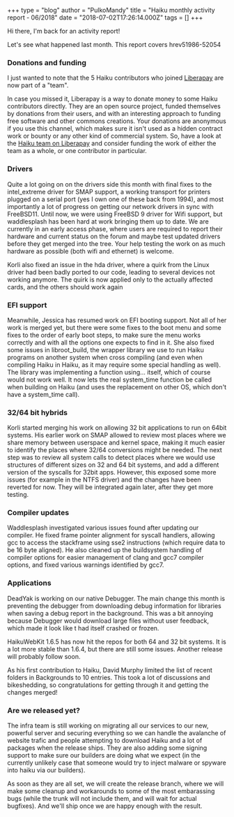 +++
type = "blog"
author = "PulkoMandy"
title = "Haiku monthly activity report - 06/2018"
date = "2018-07-02T17:26:14.000Z"
tags = []
+++

<p>Hi there, I'm back for an activity report!</p>
<p>Let's see what happened last month. This report covers hrev51986-52054</p>

<h3>Donations and funding</h3>

<p>I just wanted to note that the 5 Haiku contributors who joined <a href="https://liberapay.org">Liberapay</a>
are now part of a "team".</p>
<p>In case you missed it, Liberapay is a way to donate money to some Haiku contributors directly.
They are an open source project, funded themselves by donations from their users, and with an
interesting approach to funding free software and other commons creations. Your donations are
anonymous if you use this channel, which makes sure it isn't used as a hidden contract work or
bounty or any other kind of commercial system. So, have a look at the <a href="">Haiku team on Liberapay</a>
and consider funding the work of either the team as a whole, or one contributor in particular.</p>

<h3>Drivers</h3>

<p>Quite a lot going on on the drivers side this month with final fixes to the intel_extreme driver for SMAP support,
a working transport for printers plugged on a serial port (yes I own one of these back from 1994), and most importantly
a lot of progress on getting our network drivers in sync with FreeBSD11. Until now, we were using FreeBSD 9 driver for
Wifi support, but waddlesplash has been hard at work bringing them up to date. We are currently in an early access
phase, where users are required to report their hardware and current status on the forum and maybe test updated drivers
before they get merged into the tree. Your help testing the work on as much hardware as possible (both wifi and ethernet)
is welcome.</p>

<p>Korli also fixed an issue in the hda driver, where a quirk from the Linux driver had been badly
ported to our code, leading to several devices not working anymore. The quirk is now applied only
to the actually affected cards, and the others should work again</p>

<h3>EFI support</h3>

<p>Meanwhile, Jessica has resumed work on EFI booting support. Not all of her work is merged yet,
but there were some fixes to the boot menu and some fixes to the order of early boot steps, to
make sure the menu works correctly and with all the options one expects to find in it. She also
fixed some issues in libroot_build, the wrapper library we use to run Haiku programs on another
system when cross compiling (and even when compiling Haiku in Haiku, as it may require some special
handling as well). The library was implementing a function using... itself, which of course would not
work well. It now lets the real system_time function be called when building on Haiku (and uses the 
replacement on other OS, which don't have a system_time call).</p>

<h3>32/64 bit hybrids</h3>

<p>Korli started merging his work on allowing 32 bit applications to run on 64bit systems. His earlier
work on SMAP allowed to review most places where we share memory between userspace and kernel space,
making it much easier to identify the places where 32/64 conversions might be needed. The next step
was to review all system calls to detect places where we would use structures of different sizes on
32 and 64 bit systems, and add a different version of the syscalls for 32bit apps. However, this
exposed some more issues (for example in the NTFS driver) and the changes have been reverted for now.
They will be integrated again later, after they get more testing.</p>

<h3>Compiler updates</h3>

<p>Waddlesplash investigated various issues found after updating our compiler. He fixed frame pointer
alignment for syscall handlers, allowing gcc to access the stackframe using sse2 instructions (which
require data to be 16 byte aligned). He also cleaned up the buildsystem handling of compiler options
for easier management of clang and gcc7 compiler options, and fixed various warnings identified by
gcc7.

<h3>Applications</h3>

<p>DeadYak is working on our native Debugger. The main change this month is preventing the debugger
from downloading debug information for libraries when saving a debug report in the background. This
was a bit annoying because Debugger would download large files without user feedback, which made it
look like t had itself crashed or frozen.</p>

<p>HaikuWebKit 1.6.5 has now hit the repos for both 64 and 32 bit systems. It is a lot more stable
than 1.6.4, but there are still some issues. Another release will probably follow soon.</p>

<p>As his first contribution to Haiku, David Murphy limited the list of recent folders in Backgrounds
to 10 entries. This took a lot of discussions and bikeshedding, so congratulations for getting through
it and getting the changes merged!</p>

<h3>Are we released yet?</h3>

<p>The infra team is still working on migrating all our services to our new, powerful server and
securing everything so we can handle the avalanche of website trafic and people attempting to
download Haiku and a lot of packages when the release ships. They are also adding some signing
support to make sure our builders are doing what we expect (in the currently unlikely case that
someone would try to inject malware or spyware into haiku via our builders).</p>

<p>As soon as they are all set, we will create the release branch, where we will make some cleanup
and workarounds to some of the most embarassing bugs (while the trunk will not include them, and
will wait for actual bugfixes). And we'll ship once we are happy enough with the result.</p>
